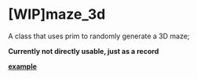 # [WIP]maze_3d

A class that uses prim to randomly generate a 3D maze;

**Currently not directly usable, just as a record**

<a href="https://github.com/z0j/maze_3d/blob/master/data/maze.log" target="_blank">**example**</a>
